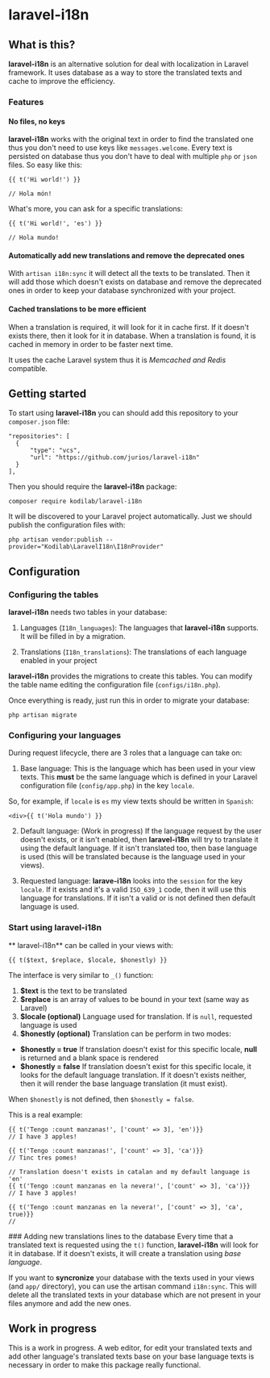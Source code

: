 # laravel-i18n

## What is this?
**laravel-i18n** is an alternative solution for deal with localization in Laravel
framework. It uses database as a way to store the translated texts and cache to
improve the efficiency.

### Features

#### No files, no keys
**laravel-i18n** works with the original text in order to find the translated one thus you don't need to use keys like `messages.welcome`. Every text is persisted
on database thus you don't have to deal with multiple `php` or `json` files.
So easy like this:

```
{{ t('Hi world!') }}

// Hola món!
```

What's more, you can ask for a specific translations:

```
{{ t('Hi world!', 'es') }}

// Hola mundo!
```

#### Automatically add new translations and remove the deprecated ones
With `artisan i18n:sync` it will detect all the texts to be translated. Then it
will add those which doesn't exists on database and remove the deprecated ones
in order to keep your database synchronized with your project.


#### Cached translations to be more efficient
When a translation is required, it will look for it in cache first. If it doesn't
exists there, then it look for it in database. When a translation is found, it is
cached in memory in order to be faster next time.

It uses the cache Laravel system thus it is *Memcached and Redis* compatible.


## Getting started
To start using **laravel-i18n** you can should add this repository to your `composer.json` file:

```
"repositories": [
  {
      "type": "vcs",
      "url": "https://github.com/jurios/laravel-i18n"
  }
],
```

Then you should require the **laravel-i18n** package:

```
composer require kodilab/laravel-i18n
```

It will be discovered to your Laravel project automatically. Just we should
publish the configuration files with:

```
php artisan vendor:publish --provider="Kodilab\LaravelI18n\I18nProvider"
```

## Configuration

### Configuring the tables
**laravel-i18n** needs two tables in your database:

1. Languages (`I18n_languages`): The languages that **laravel-i18n** supports. It will be filled in by a migration.

2. Translations (`I18n_translations`): The translations of each language enabled in your project

**laravel-i18n** provides the migrations to create this tables. You can modify the table name editing the configuration file (`configs/i18n.php`).

Once everything is ready, just run this in order to migrate your database:

```
php artisan migrate
```

### Configuring your languages
During request lifecycle, there are 3 roles that a language can take on:

1. Base language: This is the language which has been used in your view texts. This **must** be the same language which is defined in your Laravel configuration file (`config/app.php`) in the key `locale`.

So, for example, if `locale` is `es` my view texts should be written in `Spanish`:

```
<div>{{ t('Hola mundo') }}
```

2. Default language: (Work in progress) If the language request by the user doesn't exists, or it isn't enabled, then **laravel-i18n** will try to translate it using the default language. If it isn't translated too, then base language is used (this will be translated because is the language used in your views).

3. Requested language: **larave-i18n** looks into the `session` for the key `locale`.
If it exists and it's a valid `ISO_639_1` code, then it will use this language for translations. If it isn't a valid or is not defined then default language is used.

### Start using **laravel-i18n**

** laravel-i18n** can be called in your views with:

```
{{ t($text, $replace, $locale, $honestly) }}
```
The interface is very similar to `_()` function:

1. **$text** is the text to be translated
2. **$replace** is an array of values to be bound in your text (same way as Laravel)
3. **$locale (optional)** Language used for translation. If is `null`, requested language is used
4. **$honestly (optional)** Translation can be perform in two modes:

  * **$honestly = true** If translation doesn't exist for this specific locale, **null** is returned and a blank space is rendered
  * **$honestly = false** If translation doesn't exist for this specific locale, it looks for the default language translation. If it doesn't exists neither, then it will render the base language translation (it must exist).

  When `$honestly` is not defined, then `$honestly = false`.

This is a real example:

```
{{ t('Tengo :count manzanas!', ['count' => 3], 'en')}}
// I have 3 apples!

{{ t('Tengo :count manzanas!', ['count' => 3], 'ca')}}
// Tinc tres pomes!

// Translation doesn't exists in catalan and my default language is 'en'
{{ t('Tengo :count manzanas en la nevera!', ['count' => 3], 'ca')}}
// I have 3 apples!

{{ t('Tengo :count manzanas en la nevera!', ['count' => 3], 'ca', true)}}
//
```

### Adding new translations lines to the database
Every time that a translated text is requested using the `t()` function, **laravel-i18n** will look for it in database. If it doesn't exists, it will create a translation using *base language*.

If you want to **syncronize** your database with the texts used in your views (and `app/` directory), you can use the artisan command `i18n:sync`. This will delete all the translated texts in your database which are not present in your files anymore and add the new ones.

## Work in progress
This is a work in progress. A web editor, for edit your translated texts and add other language's translated texts base on your base language texts is necessary in order to make this package really functional.
